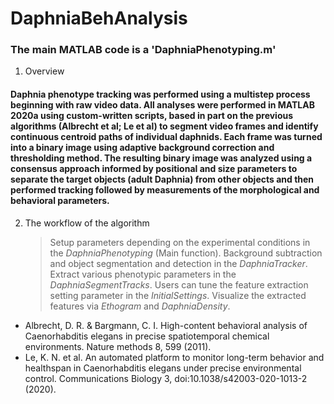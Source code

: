 # DaphniaBehAnalysis


### The main MATLAB code is a 'DaphniaPhenotyping.m'

1. Overview
#### Daphnia phenotype tracking was performed using a multistep process beginning with raw video data. All analyses were performed in MATLAB 2020a using custom-written scripts, based in part on the previous algorithms (Albrecht et al; Le et al) to segment video frames and identify continuous centroid paths of individual daphnids. Each frame was turned into a binary image using adaptive background correction and thresholding method. The resulting binary image was analyzed using a consensus approach informed by positional and size parameters to separate the target objects (adult Daphnia) from other objects and then performed tracking followed by measurements of the morphological and behavioral parameters. 

2. The workflow of the algorithm
   > Setup parameters depending on the experimental conditions in the *DaphniaPhenotyping* (Main function). 
   > Background subtraction and object segmentation and detection in the *DaphniaTracker*.
   > Extract various phenotypic parameters in the *DaphniaSegmentTracks*. Users can tune the feature extraction setting parameter in the *InitialSettings*.
   > Visualize the extracted features via *Ethogram* and *DaphniaDensity*.


- Albrecht, D. R. & Bargmann, C. I. High-content behavioral analysis of Caenorhabditis elegans in precise spatiotemporal chemical environments. Nature methods 8, 599 (2011).
- Le, K. N. et al. An automated platform to monitor long-term behavior and healthspan in Caenorhabditis elegans under precise environmental control. Communications Biology 3, doi:10.1038/s42003-020-1013-2 (2020).

